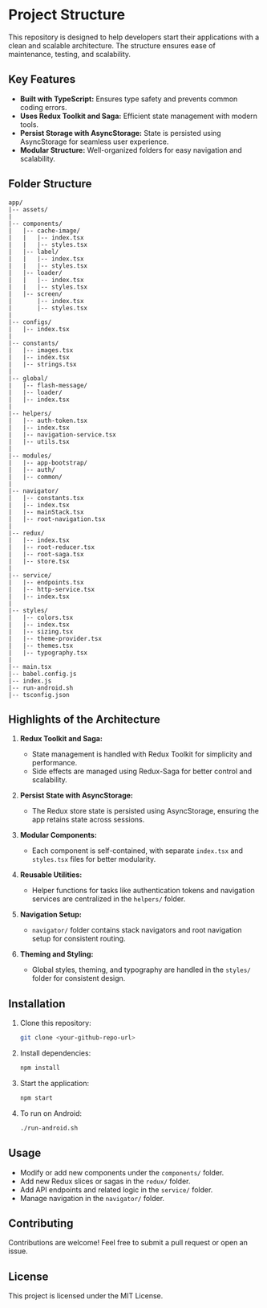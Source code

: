 # Project Structure

This repository is designed to help developers start their applications with a clean and scalable architecture. The structure ensures ease of maintenance, testing, and scalability.

## Key Features

- **Built with TypeScript:** Ensures type safety and prevents common coding errors.
- **Uses Redux Toolkit and Saga:** Efficient state management with modern tools.
- **Persist Storage with AsyncStorage:** State is persisted using AsyncStorage for seamless user experience.
- **Modular Structure:** Well-organized folders for easy navigation and scalability.

## Folder Structure

```
app/
|-- assets/
|
|-- components/
|   |-- cache-image/
|   |   |-- index.tsx
|   |   |-- styles.tsx
|   |-- label/
|   |   |-- index.tsx
|   |   |-- styles.tsx
|   |-- loader/
|   |   |-- index.tsx
|   |   |-- styles.tsx
|   |-- screen/
|       |-- index.tsx
|       |-- styles.tsx
|
|-- configs/
|   |-- index.tsx
|
|-- constants/
|   |-- images.tsx
|   |-- index.tsx
|   |-- strings.tsx
|
|-- global/
|   |-- flash-message/
|   |-- loader/
|   |-- index.tsx
|
|-- helpers/
|   |-- auth-token.tsx
|   |-- index.tsx
|   |-- navigation-service.tsx
|   |-- utils.tsx
|
|-- modules/
|   |-- app-bootstrap/
|   |-- auth/
|   |-- common/
|
|-- navigator/
|   |-- constants.tsx
|   |-- index.tsx
|   |-- mainStack.tsx
|   |-- root-navigation.tsx
|
|-- redux/
|   |-- index.tsx
|   |-- root-reducer.tsx
|   |-- root-saga.tsx
|   |-- store.tsx
|
|-- service/
|   |-- endpoints.tsx
|   |-- http-service.tsx
|   |-- index.tsx
|
|-- styles/
|   |-- colors.tsx
|   |-- index.tsx
|   |-- sizing.tsx
|   |-- theme-provider.tsx
|   |-- themes.tsx
|   |-- typography.tsx
|
|-- main.tsx
|-- babel.config.js
|-- index.js
|-- run-android.sh
|-- tsconfig.json
```

## Highlights of the Architecture

1. **Redux Toolkit and Saga:**
   - State management is handled with Redux Toolkit for simplicity and performance.
   - Side effects are managed using Redux-Saga for better control and scalability.

2. **Persist State with AsyncStorage:**
   - The Redux store state is persisted using AsyncStorage, ensuring the app retains state across sessions.

3. **Modular Components:**
   - Each component is self-contained, with separate `index.tsx` and `styles.tsx` files for better modularity.

4. **Reusable Utilities:**
   - Helper functions for tasks like authentication tokens and navigation services are centralized in the `helpers/` folder.

5. **Navigation Setup:**
   - `navigator/` folder contains stack navigators and root navigation setup for consistent routing.

6. **Theming and Styling:**
   - Global styles, theming, and typography are handled in the `styles/` folder for consistent design.

## Installation

1. Clone this repository:
   ```bash
   git clone <your-github-repo-url>
   ```

2. Install dependencies:
   ```bash
   npm install
   ```

3. Start the application:
   ```bash
   npm start
   ```

4. To run on Android:
   ```bash
   ./run-android.sh
   ```

## Usage

- Modify or add new components under the `components/` folder.
- Add new Redux slices or sagas in the `redux/` folder.
- Add API endpoints and related logic in the `service/` folder.
- Manage navigation in the `navigator/` folder.

## Contributing

Contributions are welcome! Feel free to submit a pull request or open an issue.

## License

This project is licensed under the MIT License.
